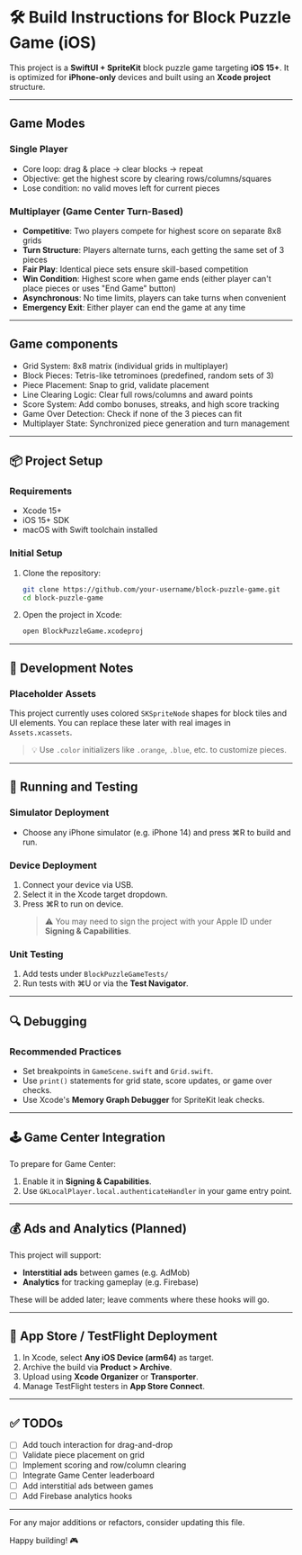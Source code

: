 # 🛠 Build Instructions for Block Puzzle Game (iOS)

This project is a **SwiftUI + SpriteKit** block puzzle game targeting **iOS 15+**. It is optimized for **iPhone-only** devices and built using an **Xcode project** structure.

---

## Game Modes

### Single Player

- Core loop: drag & place → clear blocks → repeat
- Objective: get the highest score by clearing rows/columns/squares
- Lose condition: no valid moves left for current pieces

### Multiplayer (Game Center Turn-Based)

- **Competitive**: Two players compete for highest score on separate 8x8 grids
- **Turn Structure**: Players alternate turns, each getting the same set of 3 pieces
- **Fair Play**: Identical piece sets ensure skill-based competition
- **Win Condition**: Highest score when game ends (either player can't place pieces or uses "End Game" button)
- **Asynchronous**: No time limits, players can take turns when convenient
- **Emergency Exit**: Either player can end the game at any time

---

## Game components

- Grid System: 8x8 matrix (individual grids in multiplayer)
- Block Pieces: Tetris-like tetrominoes (predefined, random sets of 3)
- Piece Placement: Snap to grid, validate placement
- Line Clearing Logic: Clear full rows/columns and award points
- Score System: Add combo bonuses, streaks, and high score tracking
- Game Over Detection: Check if none of the 3 pieces can fit
- Multiplayer State: Synchronized piece generation and turn management

---

## 📦 Project Setup

### Requirements

- Xcode 15+
- iOS 15+ SDK
- macOS with Swift toolchain installed

### Initial Setup

1. Clone the repository:

   ```bash
   git clone https://github.com/your-username/block-puzzle-game.git
   cd block-puzzle-game
   ```

2. Open the project in Xcode:
   ```bash
   open BlockPuzzleGame.xcodeproj
   ```

---

## 🧱 Development Notes

### Placeholder Assets

This project currently uses colored `SKSpriteNode` shapes for block tiles and UI elements. You can replace these later with real images in `Assets.xcassets`.

> 💡 Use `.color` initializers like `.orange`, `.blue`, etc. to customize pieces.

---

## 🧪 Running and Testing

### Simulator Deployment

- Choose any iPhone simulator (e.g. iPhone 14) and press ⌘R to build and run.

### Device Deployment

1. Connect your device via USB.
2. Select it in the Xcode target dropdown.
3. Press ⌘R to run on device.
   > ⚠️ You may need to sign the project with your Apple ID under **Signing & Capabilities**.

### Unit Testing

1. Add tests under `BlockPuzzleGameTests/`
2. Run tests with ⌘U or via the **Test Navigator**.

---

## 🔍 Debugging

### Recommended Practices

- Set breakpoints in `GameScene.swift` and `Grid.swift`.
- Use `print()` statements for grid state, score updates, or game over checks.
- Use Xcode's **Memory Graph Debugger** for SpriteKit leak checks.

---

## 🕹 Game Center Integration

To prepare for Game Center:

1. Enable it in **Signing & Capabilities**.
2. Use `GKLocalPlayer.local.authenticateHandler` in your game entry point.

---

## 💰 Ads and Analytics (Planned)

This project will support:

- **Interstitial ads** between games (e.g. AdMob)
- **Analytics** for tracking gameplay (e.g. Firebase)

These will be added later; leave comments where these hooks will go.

---

## 🚀 App Store / TestFlight Deployment

1. In Xcode, select **Any iOS Device (arm64)** as target.
2. Archive the build via **Product > Archive**.
3. Upload using **Xcode Organizer** or **Transporter**.
4. Manage TestFlight testers in **App Store Connect**.

---

## ✅ TODOs

- [ ] Add touch interaction for drag-and-drop
- [ ] Validate piece placement on grid
- [ ] Implement scoring and row/column clearing
- [ ] Integrate Game Center leaderboard
- [ ] Add interstitial ads between games
- [ ] Add Firebase analytics hooks

---

For any major additions or refactors, consider updating this file.

Happy building! 🎮
